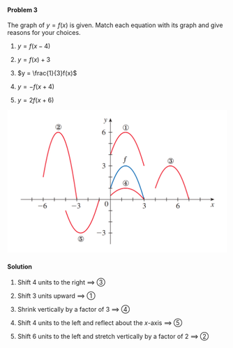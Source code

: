 <div class="alert alert-warning" role="alert">
<h4 class="alert-heading">Problem 3</h4>

The graph of $y = f(x)$ is given. Match each equation with its graph and give reasons for your choices.

1. $y = f(x - 4)$

2. $y = f(x) + 3$

3. $y = \frac{1}{3}f(x)$

4. $y = -f(x + 4)$

5. $y = 2f(x + 6)$

</div>

![](_media/fig1.png ':size=80% :class=img-center')

<div class="alert alert-success" role="alert">
<h4 class="alert-heading">Solution</h4>

1. Shift $4$ units to the right $\implies$ ③

2. Shift $3$ units upward $\implies$ ①

3. Shrink vertically by a factor of $3$ $\implies$ ④

4. Shift $4$ units to the left and reflect about the $x$-axis $\implies$ ⑤

5. Shift $6$ units to the left and stretch vertically by a factor of $2$ $\implies$ ②

</div>


